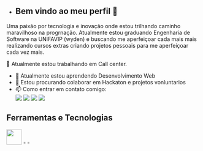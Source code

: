 
- ## Bem vindo ao meu perfil  👋

Uma paixão por tecnologia e inovação onde estou trilhando caminho maravilhoso na progrnação.
Atualmente estou graduando Engenharia de Software na UNIFAVIP (wyden) e buscando me aperfeiçoar cada mais mais realizando cursos extras  criando projetos pessoais para me aperfeiçoar cada vez mais.


🔭 Atualmente estou trabalhando em Call center.
- 🌱 Atualmente estou aprendendo Desenvolvimento Web
- 👯 Estou procurando colaborar em Hackaton e projetos vonluntarios
- 📫 Como entrar em contato comigo: <div>
<a href="https://www.youtube.com/seu-canal-youtube-aqui" target="_blank"><img loading="lazy" src="https://img.shields.io/badge/YouTube-FF0000?style=for-the-badge&logo=youtube&logoColor=white" target="_blank"></a>
<a href="https://instagram.com/seu-usuário-instagram-aqui" target="_blank"><img loading="lazy" src="https://img.shields.io/badge/-Instagram-%23E4405F?style=for-the-badge&logo=instagram&logoColor=white" target="_blank"></a>
<a href = "mailto:contato@seu-usuário-aqui"><img loading="lazy" src="https://img.shields.io/badge/Gmail-D14836?style=for-the-badge&logo=gmail&logoColor=white" target="_blank"></a>
<a href="https://www.linkedin.com/in/orlando-paulo-98b83b250" target="_blank"><img loading="lazy" src="https://img.shields.io/badge/-LinkedIn-%230077B5?style=for-the-badge&logo=linkedin&logoColor=white" target="_blank"></a>   
</div>

## Ferramentas e Tecnologias

<img loading="lazy" src="https://cdn.jsdelivr.net/gh/devicons/devicon/icons/git/git-original.svg" width="40" height="40"/>
- 
- 
